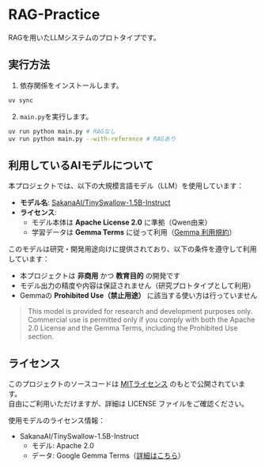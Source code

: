 # RAG-Practice

RAGを用いたLLMシステムのプロトタイプです。

## 実行方法

1. 依存関係をインストールします。

```bash
uv sync
```

2. `main.py`を実行します。

```bash
uv run python main.py # RAGなし
uv run python main.py --with-reference # RAGあり
```

## 利用しているAIモデルについて

本プロジェクトでは、以下の大規模言語モデル（LLM）を使用しています：

- **モデル名**: [SakanaAI/TinySwallow-1.5B-Instruct](https://huggingface.co/SakanaAI/TinySwallow-1.5B-Instruct)
- **ライセンス**:  
  - モデル本体は **Apache License 2.0** に準拠（Qwen由来）  
  - 学習データは **Gemma Terms** に従って利用（[Gemma 利用規約](https://ai.google.dev/gemma/terms)）

このモデルは研究・開発用途向けに提供されており、以下の条件を遵守して利用しています：

- 本プロジェクトは **非商用** かつ **教育目的** の開発です
- モデル出力の精度や内容は保証されません（研究プロトタイプとして利用）
- Gemmaの **Prohibited Use（禁止用途）** に該当する使い方は行っていません

> This model is provided for research and development purposes only. Commercial use is permitted only if you comply with both the Apache 2.0 License and the Gemma Terms, including the Prohibited Use section.

## ライセンス

このプロジェクトのソースコードは [MITライセンス](./LICENSE) のもとで公開されています。  
自由にご利用いただけますが、詳細は LICENSE ファイルをご確認ください。

使用モデルのライセンス情報：

- SakanaAI/TinySwallow-1.5B-Instruct  
  - モデル: Apache 2.0  
  - データ: Google Gemma Terms（[詳細はこちら](https://ai.google.dev/gemma/terms)）
